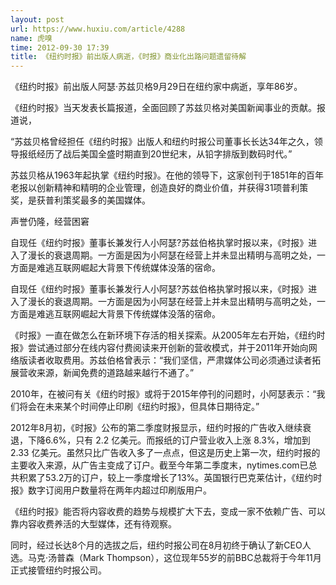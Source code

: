 ```yaml
---
layout: post
url: https://www.huxiu.com/article/4288
name: 虎嗅
time: 2012-09-30 17:39
title: 《纽约时报》前出版人病逝，《时报》商业化出路问题遗留待解
---
```

《纽约时报》前出版人阿瑟·苏兹贝格9月29日在纽约家中病逝，享年86岁。

《纽约时报》当天发表长篇报道，全面回顾了苏兹贝格对美国新闻事业的贡献。报道说，

“苏兹贝格曾经担任《纽约时报》出版人和纽约时报公司董事长长达34年之久，领导报纸经历了战后美国全盛时期直到20世纪末，从铅字排版到数码时代。”

苏兹贝格从1963年起执掌《纽约时报》。在他的领导下，这家创刊于1851年的百年老报以创新精神和精明的企业管理，创造良好的商业价值，并获得31项普利策奖，是获普利策奖最多的美国媒体。

声誉仍隆，经营困窘

自现任《纽约时报》董事长兼发行人小阿瑟?苏兹伯格执掌时报以来，《时报》进入了漫长的衰退周期。一方面是因为小阿瑟在经营上并未显出精明与高明之处，一方面是难逃互联网崛起大背景下传统媒体没落的宿命。

自现任《纽约时报》董事长兼发行人小阿瑟?苏兹伯格执掌时报以来，《时报》进入了漫长的衰退周期。一方面是因为小阿瑟在经营上并未显出精明与高明之处，一方面是难逃互联网崛起大背景下传统媒体没落的宿命。

《时报》一直在做怎么在新环境下存活的相关探索。从2005年左右开始，《纽约时报》尝试通过部分在线内容付费阅读来开创新的营收模式，并于2011年开始向网络版读者收取费用。苏兹伯格曾表示：“我们坚信，严肃媒体公司必须通过读者拓展营收来源，新闻免费的道路越来越行不通了。”

2010年，在被问有关《纽约时报》或将于2015年停刊的问题时，小阿瑟表示：“我们将会在未来某个时间停止印刷《纽约时报》，但具体日期待定。”

2012年8月初，《时报》公布的第二季度财报显示，纽约时报的广告收入继续衰退，下降6.6%，只有 2.2 亿美元。而报纸的订户营业收入上涨 8.3%，增加到2.33 亿美元。虽然只比广告收入多了一点点，但这是历史上第一次，纽约时报的主要收入来源，从广告主变成了订户。截至今年第二季度末，nytimes.com已总共积累了53.2万的订户，较上一季度增长了13%。英国银行巴克莱估计，《纽约时报》数字订阅用户数量将在两年内超过印刷版用户。

《纽约时报》能否将内容收费的趋势与规模扩大下去，变成一家不依赖广告、可以靠内容收费养活的大型媒体，还有待观察。

同时，经过长达8个月的选拔之后，纽约时报公司在8月初终于确认了新CEO人选。马克·汤普森（Mark Thompson），这位现年55岁的前BBC总裁将于今年11月正式接管纽约时报公司。

